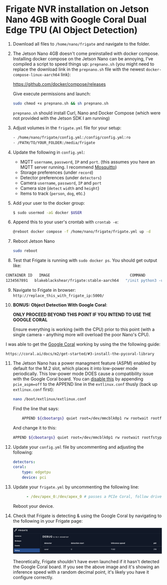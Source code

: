 # Frigate NVR installation on Jetson Nano 4GB with Google Coral Dual Edge TPU (AI Object Detection)

1. Download all files to  `/home/nano/frigate` and navigate to the folder.

2. The Jetson Nano 4GB doesn't come preinstalled with docker compose. Installing docker compose on the Jetson Nano can be annoying, I've compiled a script to speed things up:  `prepnano.sh` (you might need to replace the download link in the `prepnano.sh` file with the newest `docker-compose-linux-aarch64` link): 

    https://github.com/docker/compose/releases

    Give execute permissions and launch:
    ```bash
    sudo chmod +x prepnano.sh && sh prepnano.sh
    ```

    `prepnano.sh` should install Curl, Nano and Docker Compose (which were not provided with the Jetson SDK I am running)

3. Adjust volumes in the `frigate.yml` file for your setup:
    ```bash       
    - /home/nano/frigate/config.yml:/config/config.yml:ro
    - /PATH/TO/YOUR_FOLDER:/media/frigate
    ```

4. Update the following in `config.yml`:
    *  MQTT `username`, `password`, `IP` and `port`. (this assumes you have an MQTT server running. I recommend [Mosquitto](https://mosquitto.org/))
    * Storage preferences (under `record`)
    * Detector preferences (under `detectors`)
    * Camera `username`, `password`, `IP` and `port`
    * Camera size (`detect` `width` and `height`)
    * Items to track (`person`, `dog`, etc.)

5. Add your user to the docker group:
    ```bash
    $ sudo usermod -aG docker $USER
    ```

6. Append this to your user's crontab with `crontab -e`:
    ```bash
    @reboot docker compose -f /home/nano/frigate/frigate.yml up -d
    ```
7. Reboot Jetson Nano
    ```bash
    sudo reboot
    ```

8. Test that Frigate is running with `sudo docker ps`. You should get output like: 

```bash
CONTAINER ID   IMAGE                                    COMMAND                  CREATED             STATUS         PORTS                                                                                  NAMES
1234567891   blakeblackshear/frigate:stable-aarch64   "/init python3 -u -m…"   About an hour ago   Up 3 minutes   0.0.0.0:1935->1935/tcp, :::1935->1935/tcp, 0.0.0.0:5000->5000/tcp, :::5000->5000/tcp   frigate
```

9. Navigate to Frigate in browser: `http://replace_this_with_frigate_ip:5000/`

10. **BONUS: Object Detection With Google Coral**:
    
    **ONLY PROCEED BEYOND THIS POINT IF YOU INTEND TO USE THE GOOGLE CORAL** 

    Ensure everything is working (with the CPU) prior to this point (with a single camera - anything more will overload the poor Nano's CPU). 
    
   I was able to get the [Google Coral](https://coral.ai/products/m2-accelerator-dual-edgetpu/) working by using the the following guide:

    https://coral.ai/docs/m2/get-started/#3-install-the-pycoral-library

11. The Jetson Nano has a power managment feature (ASPM) enabled by default for the M.2 slot, which places it into low-power mode periodically. This low-power mode DOES cause a compatibility issue with the Google Coral board. You can [disable this](https://github.com/google-coral/edgetpu/issues/96#issuecomment-616566015) by appending  `pcie_aspm=off` to the APPEND line in the `extlinux.conf` thusly (back up `extlinux.conf` first):

    ```bash
    nano /boot/extlinux/extlinux.conf
    ```

    Find the line that says:

    ```bash
        APPEND ${cbootargs} quiet root=/dev/mmcblk0p1 rw rootwait rootfstype=ext4 console$
    ```

    And change it to this:

    ```bash
    APPEND ${cbootargs} quiet root=/dev/mmcblk0p1 rw rootwait rootfstype=ext4 console$ pcie_aspm=off
    ```

12. Update your `config.yml` file by uncommenting and adjusting the following:
    ```yml
    detectors:
    coral:
        type: edgetpu
        device: pci
    ```
13. Update your `frigate.yml` by uncommenting the following line:

    ```yml
          - /dev/apex_0:/dev/apex_0 # passes a PCIe Coral, follow driver instructions here https://coral.ai/docs/m2/get-started/#2a-on-linux

    ```
    Reboot your device. 

14. Check that Frigate is detecting & using the Google Coral by navigating to the following in your Frigate page:

    ![coral_image](./assets/coral.png)

    Theoretically, Frigate shouldn't have even launched if it hasn't detected the Google Coral board. If you see the above image and it's showing an inference speed with a random decimal point, it's likely you have it configure correctly.